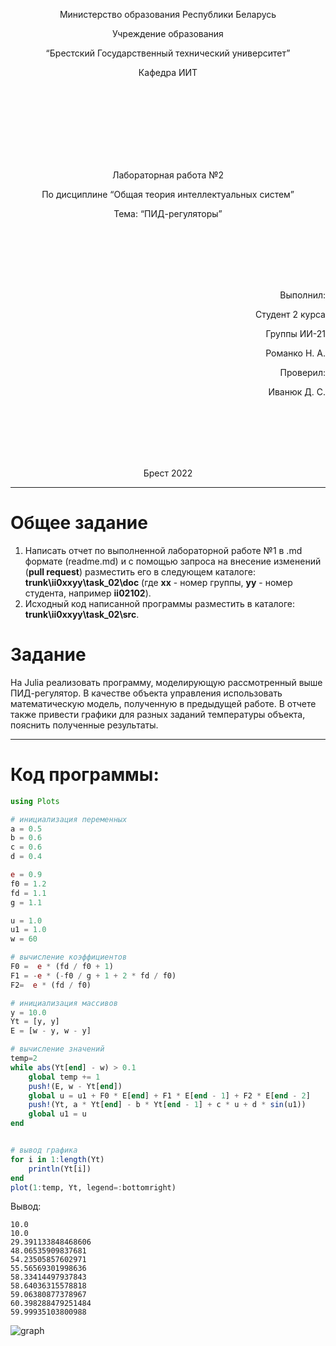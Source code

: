 <p align="center"> Министерство образования Республики Беларусь</p>
<p align="center">Учреждение образования</p>
<p align="center">“Брестский Государственный технический университет”</p>
<p align="center">Кафедра ИИТ</p>
<br><br><br><br><br><br><br>
<p align="center">Лабораторная работа №2</p>
<p align="center">По дисциплине “Общая теория интеллектуальных систем”</p>
<p align="center">Тема: “ПИД-регуляторы”</p>
<br><br><br><br><br>
<p align="right">Выполнил:</p>
<p align="right">Студент 2 курса</p>
<p align="right">Группы ИИ-21</p>
<p align="right">Романко Н. А.</p>
<p align="right">Проверил:</p>
<p align="right">Иванюк Д. С.</p>
<br><br><br><br><br>
<p align="center">Брест 2022</p>

---

# Общее задание #
1. Написать отчет по выполненной лабораторной работе №1 в .md формате (readme.md) и с помощью запроса на внесение изменений (**pull request**) разместить его в следующем каталоге: **trunk\ii0xxyy\task_02\doc** (где **xx** - номер группы, **yy** - номер студента, например **ii02102**).
2. Исходный код написанной программы разместить в каталоге: **trunk\ii0xxyy\task_02\src**.

# Задание #
На Julia реализовать программу, моделирующую рассмотренный выше ПИД-регулятор.  В качестве объекта управления использовать математическую модель, полученную в предыдущей работе.
В отчете также привести графики для разных заданий температуры объекта, пояснить полученные результаты.

---
# Код программы: #
```julia    
using Plots

# инициализация переменных
a = 0.5
b = 0.6
c = 0.6
d = 0.4

e = 0.9
f0 = 1.2
fd = 1.1
g = 1.1

u = 1.0
u1 = 1.0
w = 60

# вычисление коэффициентов
F0 =  e * (fd / f0 + 1)  
F1 = -e * (-f0 / g + 1 + 2 * fd / f0)
F2=  e * (fd / f0)

# инициализация массивов
y = 10.0
Yt = [y, y]
E = [w - y, w - y]	

# вычисление значений
temp=2
while abs(Yt[end] - w) > 0.1
    global temp += 1
	push!(E, w - Yt[end])
	global u = u1 + F0 * E[end] + F1 * E[end - 1] + F2 * E[end - 2]
	push!(Yt, a * Yt[end] - b * Yt[end - 1] + c * u + d * sin(u1))
	global u1 = u
end


# вывод графика
for i in 1:length(Yt)
	println(Yt[i])
end
plot(1:temp, Yt, legend=:bottomright)
```

Вывод:
```
10.0
10.0
29.391133848468606
48.06535909837681
54.23505857602971
55.56569301998636
58.33414497937843
58.64036315578818
59.06380877378967
60.398288479251484
59.99935103800988
```
![graph]()
